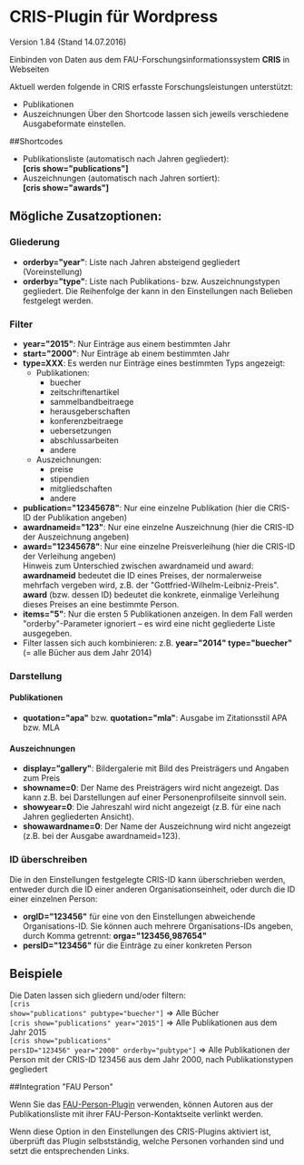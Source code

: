 CRIS-Plugin für Wordpress
=========================

Version 1.84 (Stand 14.07.2016)

Einbinden von Daten aus dem FAU-Forschungsinformationssystem <b>CRIS</b> in Webseiten

Aktuell werden folgende in CRIS erfasste Forschungsleistungen unterstützt:
- Publikationen
- Auszeichnungen
Über den Shortcode lassen sich jeweils verschiedene Ausgabeformate einstellen.

##Shortcodes
- Publikationsliste (automatisch nach Jahren gegliedert):<br />
  <b>[cris show="publications"]</b>
- Auszeichnungen (automatisch nach Jahren sortiert):<br />
  <b>[cris show="awards"]</b>

## Mögliche Zusatzoptionen:

### Gliederung
- <b>orderby="year"</b>: Liste nach Jahren absteigend gegliedert (Voreinstellung)
- <b>orderby="type"</b>: Liste nach Publikations- bzw. Auszeichnungstypen gegliedert. Die Reihenfolge der kann in den Einstellungen nach Belieben festgelegt werden.

### Filter
- <b>year="2015"</b>: Nur Einträge aus einem bestimmten Jahr
- <b>start="2000"</b>: Nur Einträge ab einem bestimmten Jahr
- <b>type=XXX</b>: Es werden nur Einträge eines bestimmten Typs angezeigt:
	- Publikationen:
		- buecher
		- zeitschriftenartikel
		- sammelbandbeitraege
		- herausgeberschaften
		- konferenzbeitraege
		- uebersetzungen
		- abschlussarbeiten
		- andere
	- Auszeichnungen:
		- preise
		- stipendien
		- mitgliedschaften
		- andere
- <b>publication="12345678"</b>: Nur eine einzelne Publikation (hier die CRIS-ID der Publikation angeben)
- <b>awardnameid="123"</b>: Nur eine einzelne Auszeichnung (hier die CRIS-ID der Auszeichnung angeben)
- <b>award="12345678"</b>: Nur eine einzelne Preisverleihung (hier die CRIS-ID der Verleihung angeben)<br>
  Hinweis zum Unterschied zwischen awardnameid und award: <b>awardnameid</b> bedeutet die ID eines Preises, der normalerweise mehrfach vergeben wird, z.B. der "Gottfried-Wilhelm-Leibniz-Preis". <b>award</b> (bzw. dessen ID) bedeutet die konkrete, einmalige Verleihung dieses Preises an eine bestimmte Person.
- <b>items="5"</b>: Nur die ersten 5 Publikationen anzeigen. In dem Fall werden "orderby"-Parameter ignoriert &ndash; es wird eine nicht gegliederte Liste ausgegeben.
- Filter lassen sich auch kombinieren: z.B. <b>year="2014" type="buecher"</b> (= alle Bücher aus dem Jahr 2014)

### Darstellung

#### Publikationen
- <b>quotation="apa"</b> bzw. <b>quotation="mla"</b>: Ausgabe im Zitationsstil APA bzw. MLA

#### Auszeichnungen
- <b>display="gallery"</b>: Bildergalerie mit Bild des Preisträgers und Angaben zum Preis
- <b>showname=0</b>: Der Name des Preisträgers wird nicht angezeigt. Das kann z.B. bei Darstellungen auf einer Personenprofilseite sinnvoll sein.
- <b>showyear=0</b>: Die Jahreszahl wird nicht angezeigt (z.B. für eine nach Jahren gegliederten Ansicht).
- <b>showawardname=0</b>: Der Name der Auszeichnung wird nicht angezeigt (z.B. bei der Ausgabe awardnameid=123).

### ID überschreiben
Die in den Einstellungen festgelegte CRIS-ID kann überschrieben werden, entweder durch die ID einer anderen Organisationseinheit, oder durch die ID einer einzelnen Person:
- <b>orgID="123456"</b> für eine von den Einstellungen abweichende Organisations-ID. Sie können auch mehrere Organisations-IDs angeben, durch Komma getrennt: <b>orga="123456,987654"</b>
- <b>persID="123456"</b> für die Einträge zu einer konkreten Person

## Beispiele
Die Daten lassen sich gliedern und/oder filtern:<br>
<code>[cris show="publications" pubtype="buecher"]</code> => Alle Bücher<br>
<code>[cris show="publications" year="2015"]</code> => Alle Publikationen aus dem Jahr 2015<br>
<code>[cris show="publications" persID="123456" year="2000" orderby="pubtype"]</code> => Alle Publikationen der Person mit der CRIS-ID 123456 aus dem Jahr 2000, nach Publikationstypen gegliedert

##Integration "FAU Person"

Wenn Sie das <a href="https://github.com/RRZE-Webteam/fau-person">FAU-Person-Plugin</a> verwenden, können Autoren aus der Publikationsliste mit ihrer FAU-Person-Kontaktseite verlinkt werden.

Wenn diese Option in den Einstellungen des CRIS-Plugins aktiviert ist, überprüft das Plugin selbstständig, welche Personen vorhanden sind und setzt die entsprechenden Links.